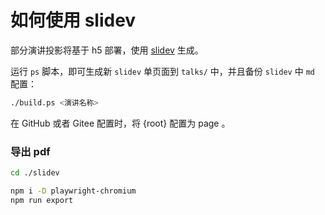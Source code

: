 # 如何使用 slidev
部分演讲投影将基于 h5 部署，使用 [slidev](https://sli.dev/) 生成。

运行 `ps` 脚本，即可生成新 `slidev` 单页面到 `talks/` 中，并且备份 `slidev` 中 `md` 配置：
```bash
./build.ps <演讲名称>
```

在 GitHub 或者 Gitee 配置时，将 {root} 配置为 page 。

### 导出 pdf

```bash
cd ./slidev

npm i -D playwright-chromium
npm run export
```
